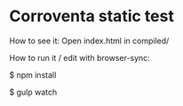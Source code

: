 # Corroventa static test

How to see it: Open index.html in compiled/

How to run it / edit with browser-sync:

$ npm install

$ gulp watch
